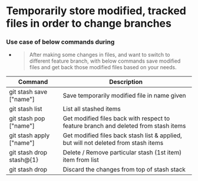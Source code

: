 # Temporarily store modified, tracked files in order to change branches
### Use case of below commands during
- > After making some changes in files, and want to switch to different feature branch, with below commands save modified files and get back those modified files based on your needs.

| Command | Description |
| --- | --- |
| git stash save ["name"] | Save temporarily modified file in name given |
| git stash list | List all stashed items |
| git stash pop ["name"] | Get modified files back with respect to feature branch and deleted from stash items  |
| git stash apply ["name"] | Get modified files back stash list & applied, but will not deleted from stash items |
| git stash drop stash@{1} | Delete / Remove particular stash (1st item) item from list |
| git stash drop | Discard the changes from top of stash stack |